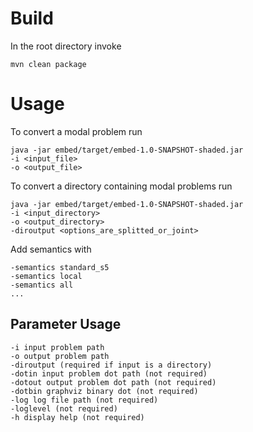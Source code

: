 # Build
In the root directory invoke

    mvn clean package

# Usage
To convert a modal problem run

    java -jar embed/target/embed-1.0-SNAPSHOT-shaded.jar 
    -i <input_file>
    -o <output_file>

To convert a directory containing modal problems run

    java -jar embed/target/embed-1.0-SNAPSHOT-shaded.jar 
    -i <input_directory>
    -o <output_directory>
    -diroutput <options_are_splitted_or_joint>
    
Add semantics with

    -semantics standard_s5
    -semantics local
    -semantics all
    ...

## Parameter Usage
    -i input problem path
    -o output problem path
    -diroutput (required if input is a directory)
    -dotin input problem dot path (not required)
    -dotout output problem dot path (not required)
    -dotbin graphviz binary dot (not required)
    -log log file path (not required)
    -loglevel (not required)
    -h display help (not required)
